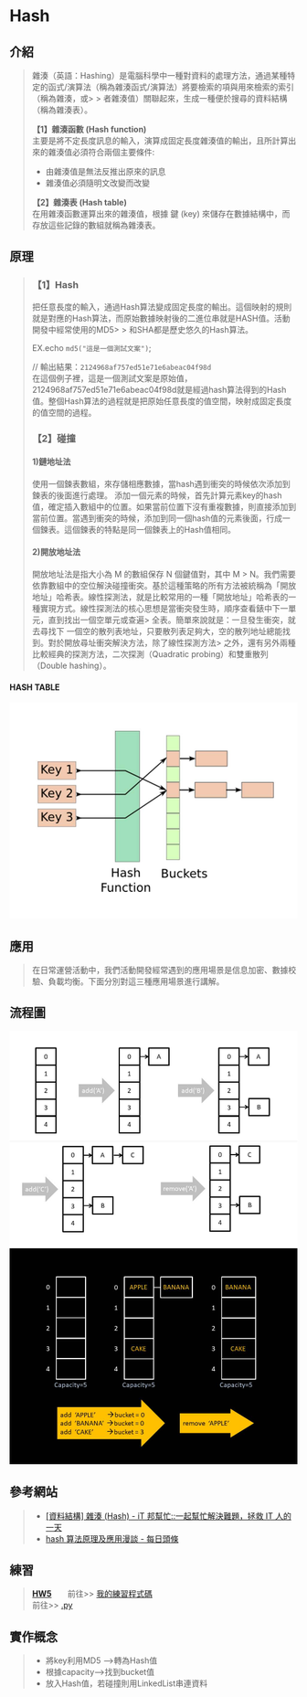 # Hash
## 介紹
> 雜湊（英語：Hashing）是電腦科學中一種對資料的處理方法，通過某種特定的函式/演算法（稱為雜湊函式/演算法）將要檢索的項與用來檢索的索引（稱為雜湊，或> > 者雜湊值）關聯起來，生成一種便於搜尋的資料結構（稱為雜湊表）。
> 
> **【1】雜湊函數 (Hash function)**   
> 主要是將不定長度訊息的輸入，演算成固定長度雜湊值的輸出，且所計算出來的雜湊值必須符合兩個主要條件:
>  - 由雜湊值是無法反推出原來的訊息
>  - 雜湊值必須隨明文改變而改變
> 
> **【2】雜湊表 (Hash table)**    
> 在用雜湊函數運算出來的雜湊值，根據 鍵 (key) 來儲存在數據結構中，而存放這些記錄的數組就稱為雜湊表。


## 原理
> ### 【1】Hash 
> 把任意長度的輸入，通過Hash算法變成固定長度的輸出。這個映射的規則就是對應的Hash算法，而原始數據映射後的二進位串就是HASH值。活動開發中經常使用的MD5> > 和SHA都是歷史悠久的Hash算法。   
> 
> EX.echo `md5("這是一個測試文案")`;     
> 
> // 輸出結果：`2124968af757ed51e71e6abeac04f98d`   
> 在這個例子裡，這是一個測試文案是原始值，2124968af757ed51e71e6abeac04f98d就是經過hash算法得到的Hash值。整個Hash算法的過程就是把原始任意長度的值空間，映射成固定長度的值空間的過程。
> 
> ###  【2】碰撞
> 
> #### 1)鏈地址法
> 使用一個鍊表數組，來存儲相應數據，當hash遇到衝突的時候依次添加到鍊表的後面進行處理。
添加一個元素的時候，首先計算元素key的hash值，確定插入數組中的位置。如果當前位置下沒有重複數據，則直接添加到當前位置。當遇到衝突的時候，添加到同一個hash值的元素後面，行成一個鍊表。這個鍊表的特點是同一個鍊表上的Hash值相同。
> 
> #### 2)開放地址法
> 開放地址法是指大小為 M 的數組保存 N 個鍵值對，其中 M > N。我們需要依靠數組中的空位解決碰撞衝突。基於這種策略的所有方法被統稱為「開放地址」哈希表。線性探測法，就是比較常用的一種「開放地址」哈希表的一種實現方式。線性探測法的核心思想是當衝突發生時，順序查看錶中下一單元，直到找出一個空單元或查遍> 全表。簡單來說就是：一旦發生衝突，就去尋找下 一個空的散列表地址，只要散列表足夠大，空的散列地址總能找到。對於開放尋址衝突解決方法，除了線性探測方法> 之外，還有另外兩種比較經典的探測方法，二次探測（Quadratic probing）和雙重散列（Double hashing）。

#### HASH TABLE
![image](https://github.com/chenjanice/Data-Structure_2019/blob/master/images/hash_table.jpg?raw=true)

## 應用
> 在日常運營活動中，我們活動開發經常遇到的應用場景是信息加密、數據校驗、負載均衡。下面分別對這三種應用場景進行講解。

## 流程圖
![image](https://github.com/chenjanice/Data-Structure_2019/blob/master/images/hashflowchart.jpg?raw=true)
![image](https://github.com/chenjanice/Data-Structure_2019/blob/master/images/hash_flowchart.jpg?raw=true)


## 參考網站
> * [[資料結構] 雜湊 (Hash) - iT 邦幫忙::一起幫忙解決難題，拯救 IT 人的一天](https://ithelp.ithome.com.tw/articles/10208884)
> * [hash 算法原理及應用漫談 - 每日頭條](https://kknews.cc/code/q96465y.html)



## 練習
>  [**HW5**](https://github.com/chenjanice/Data-Structure_2019/tree/master/HW5)　　前往>> [我的練習程式碼](https://github.com/chenjanice/Data-Structure_2019/blob/master/week11/HashTable_%E6%B5%81%E7%A8%8B%E5%9C%96%E3%80%81%E5%AD%B8%E7%BF%92%E6%AD%B7%E7%A8%8B%E3%80%81HashTable%E3%80%81HashFunction%20%E5%8E%9F%E7%90%86_05153208.ipynb)   
>  前往>> [.py](https://github.com/chenjanice/Data-Structure_2019/blob/master/week11/hash_table_05153208.py)

## 實作概念
> * 將key利用MD5 -->轉為Hash值
> * 根據capacity-->找到bucket值
> * 放入Hash值，若碰撞則用LinkedList串連資料

